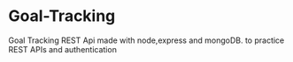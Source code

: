 # Goal-Tracking
Goal Tracking REST Api made with node,express and mongoDB. to practice REST APIs and authentication
